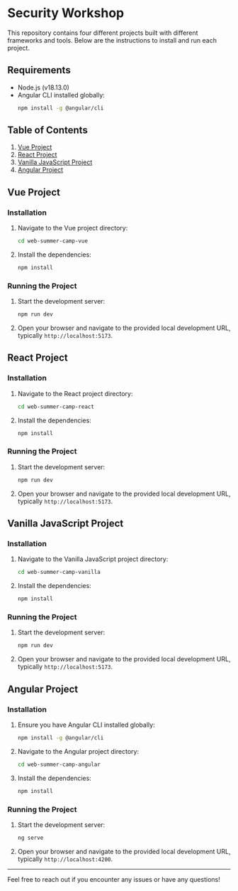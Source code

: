 # Security Workshop

This repository contains four different projects built with different frameworks and tools. Below are the instructions to install and run each project.

## Requirements

- Node.js (v18.13.0)
- Angular CLI installed globally:
    ```bash
    npm install -g @angular/cli
    ```

## Table of Contents
1. [Vue Project](#vue-project)
2. [React Project](#react-project)
3. [Vanilla JavaScript Project](#vanilla-javascript-project)
4. [Angular Project](#angular-project)

## Vue Project

### Installation

1. Navigate to the Vue project directory:
    ```bash
    cd web-summer-camp-vue
    ```

2. Install the dependencies:
    ```bash
    npm install
    ```

### Running the Project

1. Start the development server:
    ```bash
    npm run dev
    ```

2. Open your browser and navigate to the provided local development URL, typically `http://localhost:5173`.

## React Project

### Installation

1. Navigate to the React project directory:
    ```bash
    cd web-summer-camp-react
    ```

2. Install the dependencies:
    ```bash
    npm install
    ```

### Running the Project

1. Start the development server:
    ```bash
    npm run dev
    ```

2. Open your browser and navigate to the provided local development URL, typically `http://localhost:5173`.

## Vanilla JavaScript Project

### Installation

1. Navigate to the Vanilla JavaScript project directory:
    ```bash
    cd web-summer-camp-vanilla
    ```

2. Install the dependencies:
    ```bash
    npm install
    ```

### Running the Project

1. Start the development server:
    ```bash
    npm run dev
    ```

2. Open your browser and navigate to the provided local development URL, typically `http://localhost:5173`.

## Angular Project

### Installation

1. Ensure you have Angular CLI installed globally:
    ```bash
    npm install -g @angular/cli
    ```

2. Navigate to the Angular project directory:
    ```bash
    cd web-summer-camp-angular
    ```

3. Install the dependencies:
    ```bash
    npm install
    ```

### Running the Project

1. Start the development server:
    ```bash
    ng serve
    ```

2. Open your browser and navigate to the provided local development URL, typically `http://localhost:4200`.

---

Feel free to reach out if you encounter any issues or have any questions!
